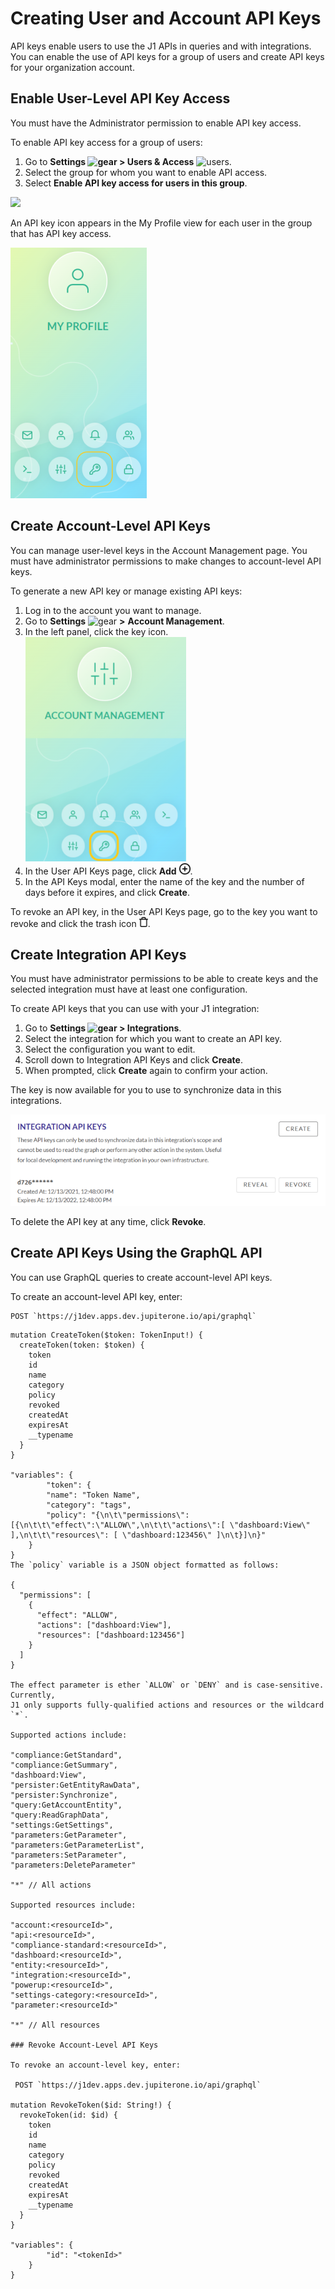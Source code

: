 # Creating User and Account API Keys

API keys enable users to use the J1 APIs in queries and with integrations. You can enable the use of API keys for a group of users and create API keys for your organization account.

## Enable User-Level API Key Access

You must have the Administrator permission to enable API key access.

To enable API key access for a group of users:

1. Go to **Settings ![gear](../assets/icons/gear.png) > Users & Access** ![users](../assets/icons/users.png).
2. Select the group for whom you want to enable API access.
3. Select **Enable API key access for users in this group**.

![](../assets/api-key-access-group-enable.png)

An API key icon appears in the My Profile view for each user in the group that has API key access.

![my-profile](../assets/my-profile-key.png)

## Create Account-Level API Keys

You can manage user-level keys in the Account Management page. You must have 
administrator permissions  to make changes to account-level API keys.

To generate a new API key or manage existing API keys:

1. Log in to the account you want to manage.
2. Go to **Settings** ![gear](../assets/icons/gear.png) **>** **Account Management**.
3. In the left panel, click the key icon.
   ![api_key_acct-mgmt](../assets/api_key_acct-mgmt.png) 
4. In the User API Keys page, click **Add** ![api-keys-plus](../assets/icons/api-keys-plus.png).
5. In the API Keys modal, enter the name of the key and the number of days 
   before it expires, and click **Create**.

To revoke an API key, in the User API Keys page, go to the key you want to 
revoke and click the trash icon ![trash](../assets/icons/trash.png).

## Create Integration API Keys

You must have administrator permissions to be able to create keys and the 
selected integration must have at least one configuration.

To create API keys that you can use with your J1 integration:

1. Go to **Settings ![gear](../assets/icons/gear.png) > Integrations**.
2. Select the integration for which you want to create an API key.
3. Select the configuration you want to edit.
4. Scroll down to Integration API Keys and click **Create**.  
5. When prompted, click **Create** again to confirm your action.

The key is now available for you to use to synchronize data in this integrations.

![api-integration-create-key](../assets/api-integration-create-key.png)

To delete the API key at any time, click **Revoke**.



## Create API Keys Using the GraphQL API

You can use GraphQL queries to create account-level API keys.

To create an account-level API key, enter:

```j1ql
POST `https://j1dev.apps.dev.jupiterone.io/api/graphql`
```

~~~http
mutation CreateToken($token: TokenInput!) {
  createToken(token: $token) {
    token
    id
    name
    category
    policy
    revoked
    createdAt
    expiresAt
    __typename
  }
}

"variables": {
        "token": {
        "name": "Token Name",
        "category": "tags",
        "policy": "{\n\t\"permissions\": [{\n\t\t\"effect\":\"ALLOW\",\n\t\t\"actions\":[ \"dashboard:View\" ],\n\t\t\"resources\": [ \"dashboard:123456\" ]\n\t}]\n}"
    }
}
The `policy` variable is a JSON object formatted as follows:

{
  "permissions": [
    {
      "effect": "ALLOW",
      "actions": ["dashboard:View"],
      "resources": ["dashboard:123456"]
    }
  ]
}

The effect parameter is ether `ALLOW` or `DENY` and is case-sensitive. Currently, 
J1 only supports fully-qualified actions and resources or the wildcard `*`.

Supported actions include:

"compliance:GetStandard",
"compliance:GetSummary",
"dashboard:View",
"persister:GetEntityRawData",
"persister:Synchronize",
"query:GetAccountEntity",
"query:ReadGraphData",
"settings:GetSettings",
"parameters:GetParameter",
"parameters:GetParameterList",
"parameters:SetParameter",
"parameters:DeleteParameter"

"*" // All actions

Supported resources include:

"account:<resourceId>",
"api:<resourceId>",
"compliance-standard:<resourceId>",
"dashboard:<resourceId>",
"entity:<resourceId>",
"integration:<resourceId>",
"powerup:<resourceId>",
"settings-category:<resourceId>",
"parameter:<resourceId>"

"*" // All resources

### Revoke Account-Level API Keys

To revoke an account-level key, enter:

 POST `https://j1dev.apps.dev.jupiterone.io/api/graphql`

mutation RevokeToken($id: String!) {
  revokeToken(id: $id) {
    token
    id
    name
    category
    policy
    revoked
    createdAt
    expiresAt
    __typename
  }
}

"variables": {
        "id": "<tokenId>"
    }
}
~~~